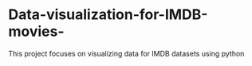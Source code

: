 # Data-visualization-for-IMDB-movies-
This project focuses on visualizing data for IMDB datasets using python
